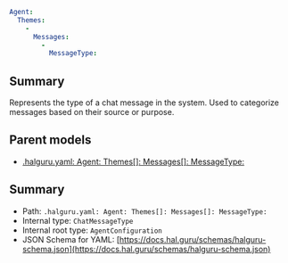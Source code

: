 <!--
title: MessageType
version: 1.40.6-beta.12
generated: true
date: 2025-04-28
node: This file is generated by the command-line program: `halguru manual -c -m`
-->


```yaml
Agent:
  Themes:
    -
      Messages:
        -
          MessageType:
```

## Summary

Represents the type of a chat message in the system. Used to categorize messages based on their source or purpose.

## Parent models

* [.halguru.yaml: Agent: Themes[]: Messages[]: MessageType:]((halguru)-agent-themes-list-messages-list-messagetype.md)
## Summary

* Path: `.halguru.yaml: Agent: Themes[]: Messages[]: MessageType:`
* Internal type: `ChatMessageType`
* Internal root type: `AgentConfiguration`
* JSON Schema for YAML: [https://docs.hal.guru/schemas/halguru-schema.json](https://docs.hal.guru/schemas/halguru-schema.json)
